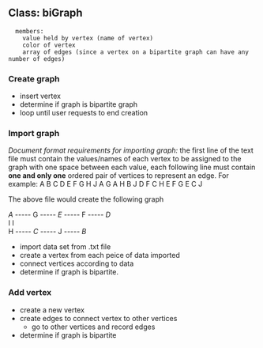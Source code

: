 ## Class: biGraph
      members:
        value held by vertex (name of vertex)
        color of vertex
        array of edges (since a vertex on a bipartite graph can have any number of edges)
        
### Create graph
  - insert vertex
  - determine if graph is bipartite graph
  - loop until user requests to end creation
  
### Import graph
_Document format requirements for importing graph:_ the first line of the text file must contain the values/names of each vertex to be assigned to the graph with one space between each value, each following line must contain __one and only one__ ordered pair of vertices to represent an edge.  For example: 
      A B C D E F G H J
      A G
      A H
      B J
      D F
      C H
      E F
      G E
      C J

The above file would create the following graph

_A_ ----- G ----- _E_ ----- F ----- _D_  
I
I                  
H ----- _C_ ----- J ----- _B_
      
      
  - import data set from .txt file
  - create a vertex from each peice of data imported
  - connect vertices according to data
  - determine if graph is bipartite.
  
### Add vertex
  - create a new vertex
  - create edges to connect vertex to other vertices
    - go to other vertices and record edges
  - determine if graph is bipartite
  
